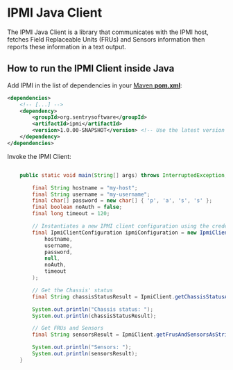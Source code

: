 # IPMI Java Client

The IPMI Java Client is a library that communicates with the IPMI host, fetches Field Replaceable Units (FRUs) and Sensors information then reports these information in a text output.

## How to run the IPMI Client inside Java

Add IPMI in the list of dependencies in your [Maven **pom.xml**](https://maven.apache.org/pom.html):

```xml
<dependencies>
	<!-- [...] -->
	<dependency>
		<groupId>org.sentrysoftware</groupId>
		<artifactId>ipmi</artifactId>
		<version>1.0.00-SNAPSHOT</version> <!-- Use the latest version released -->
	</dependency>
</dependencies>
```

Invoke the IPMI Client:

```java

	public static void main(String[] args) throws InterruptedException, ExecutionException, TimeoutException {

		final String hostname = "my-host";
		final String username = "my-username";
		final char[] password = new char[] { 'p', 'a', 's', 's' };
		final boolean noAuth = false;
		final long timeout = 120;

		// Instantiates a new IPMI client configuration using the credentials above
		final IpmiClientConfiguration ipmiConfiguration = new IpmiClientConfiguration(
			hostname,
			username,
			password,
			null,
			noAuth,
			timeout
		);

		// Get the Chassis' status
		final String chassisStatusResult = IpmiClient.getChassisStatusAsStringResult(ipmiConfiguration);

		System.out.println("Chassis status: ");
		System.out.println(chassisStatusResult);

		// Get FRUs and Sensors
		final String sensorsResult = IpmiClient.getFrusAndSensorsAsStringResult(ipmiConfiguration);

		System.out.println("Sensors: ");
		System.out.println(sensorsResult);
	}
```

